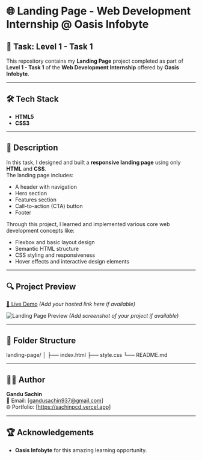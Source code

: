 # 🌐 Landing Page - Web Development Internship @ Oasis Infobyte

## 📌 Task: Level 1 - Task 1

This repository contains my **Landing Page** project completed as part of **Level 1 - Task 1** of the **Web Development Internship** offered by **Oasis Infobyte**.

---

## 🛠️ Tech Stack

- **HTML5**
- **CSS3**

---

## 📄 Description

In this task, I designed and built a **responsive landing page** using only **HTML** and **CSS**.  
The landing page includes:

- A header with navigation
- Hero section
- Features section
- Call-to-action (CTA) button
- Footer

Through this project, I learned and implemented various core web development concepts like:

- Flexbox and basic layout design
- Semantic HTML structure
- CSS styling and responsiveness
- Hover effects and interactive design elements

---

## 🔍 Project Preview

<!-- You can add a live demo link here if hosted -->
[🔗 Live Demo](#) *(Add your hosted link here if available)*

![Landing Page Preview](./preview.png) *(Add screenshot of your project if available)*

---

## 📁 Folder Structure

landing-page/
│
├── index.html
├── style.css
└── README.md


---

## 🙋‍♂️ Author

**Gandu Sachin**  
📧 Email: [gandusachin937@gmail.com]  
🌐 Portfolio: [https://sachinpcd.vercel.app]  

---

## 🏆 Acknowledgements

- **Oasis Infobyte** for this amazing learning opportunity.
